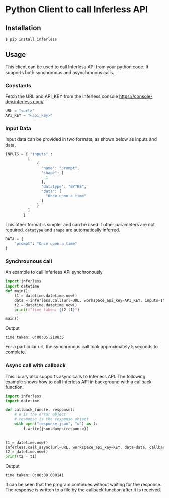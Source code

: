# Python Client to call Inferless API

## Installation
```console
$ pip install inferless
```

## Usage
This client can be used to call Inferless API from your python code. It supports both synchronous and asynchronous calls.
### Constants
Fetch the URL and API_KEY from the Inferless console https://console-dev.inferless.com/
```python
URL = "<url>"
API_KEY = "<api_key>"
```

### Input Data
Input data can be provided in two formats, as shown below as inputs and data.
```python
INPUTS = { "inputs" : 
          [
              {
                "name": "prompt",
                "shape": [
                  1
                ],
                "datatype": "BYTES",
                "data": [
                  "Once upon a time"
                ]
              }
          ]
        }
```

This other format is simpler and can be used if other parameters are not required. `datatype` and `shape` are automatically inferred.
```python
DATA = {
    "prompt": "Once upon a time"
}
```

### Synchrounous call
An example to call Inferless API synchronously
```python
import inferless
import datetime
def main():
    t1 = datetime.datetime.now()
    data = inferless.call(url=URL, workspace_api_key=API_KEY, inputs=INPUTS)
    t2 = datetime.datetime.now()
    print(f"time taken: {t2-t1}")

main()
```
Output
```console
time taken: 0:00:05.218835
```
For a particular url, the synchronous call took approximately 5 seconds to complete.

### Async call with callback
This library also supports async calls to Inferless API. The following example shows how to call Inferless API in background with a callback function.
```python
import inferless
import datetime

def callback_func(e, response):
    # e is the error object
    # response is the response object
    with open("response.json", "w") as f:
        f.write(json.dumps(response))
    

t1 = datetime.now()
inferless.call_async(url=URL, workspace_api_key=KEY, data=data, callback=callback_func)
t2 = datetime.now()
print(t2 - t1)
```
Output
```console
time taken: 0:00:00.000141
```
It can be seen that the program continues without waiting for the response. The response is written to a file by the callback function after it is received.
